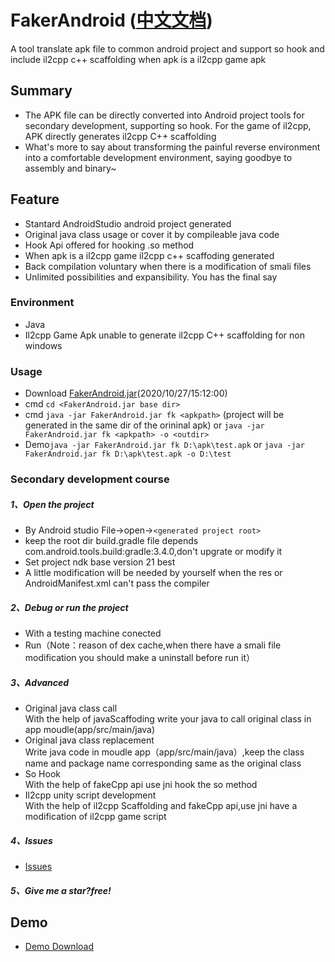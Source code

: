 # FakerAndroid ([中文文档](https://github.com/Efaker/FakerAndroid/blob/main/CHINESE.md))
A tool translate apk file to common android project and support so hook and include il2cpp c++ scaffolding when apk is a il2cpp game apk

## Summary
- The APK file can be directly converted into Android project tools for secondary development, supporting so hook. For the game of il2cpp, APK directly generates il2cpp C++ scaffolding
- What's more to say about transforming the painful reverse environment into a comfortable development environment, saying goodbye to assembly and binary~ 
## Feature
- Stantard AndroidStudio android project generated
- Original java class usage or cover it by compileable java code
- Hook Api offered for hooking .so method 
- When apk is a il2cpp game il2cpp c++ scaffoding generated
- Back compilation voluntary when there is a modification of smali files
- Unlimited possibilities and expansibility. You has the final say
### Environment
- Java
- Il2cpp Game Apk unable to generate il2cpp C++ scaffolding for non windows
### Usage
- Download [FakerAndroid.jar](https://github.com/Efaker/FakerAndroid/releases/tag/0.0.1)(2020/10/27/15:12:00)
- cmd ```cd <FakerAndroid.jar base dir>``` 
- cmd ```java -jar FakerAndroid.jar fk <apkpath>``` (project will be generated in the same dir of the orininal apk) or ```java -jar FakerAndroid.jar fk <apkpath> -o <outdir>```
- Demo```java -jar FakerAndroid.jar fk D:\apk\test.apk``` or ```java -jar FakerAndroid.jar fk D:\apk\test.apk -o D:\test```
### Secondary development course

##### 1、Open the project
- By Android studio File->open->```<generated project root>```
- keep the root dir build.gradle file depends com.android.tools.build:gradle:3.4.0,don't upgrate or modify it
- Set project ndk base version 21 best
- A little modification will be needed by yourself when the res or AndroidManifest.xml can't pass the compiler 
##### 2、Debug or run the project
- With a testing machine conected
- Run（Note：reason of dex cache,when there have a smali file modification you should make a uninstall before run it）
##### 3、Advanced
- Original java class call  
  With the help of javaScaffoding write your java to call original class in app moudle(app/src/main/java) 
- Original java class replacement      
  Write java code in moudle app（app/src/main/java）,keep the class name and package name corresponding same as the original class
- So Hook  
  With the help of fakeCpp api use jni hook the so method
- Il2cpp unity script development  
  With the help of il2cpp Scaffolding and fakeCpp api,use jni have a modification of il2cpp game script
##### 4、Issues
- [Issues](https://github.com/Efaker/FakerAndroid/issues)
##### 5、Give me a star?free!           

## Demo
- [Demo Download](https://github.com/Efaker/FakerAndroid-Demos/releases/tag/BasicDemo1)








        
        
        
        
        
      
                
 








